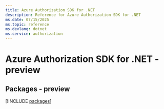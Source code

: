 ```yaml
---
title: Azure Authorization SDK for .NET
description: Reference for Azure Authorization SDK for .NET
ms.date: 07/15/2025
ms.topic: reference
ms.devlang: dotnet
ms.service: authorization
---
```

# Azure Authorization SDK for .NET - preview
## Packages - preview
[!INCLUDE [packages](authorization-index.md)]